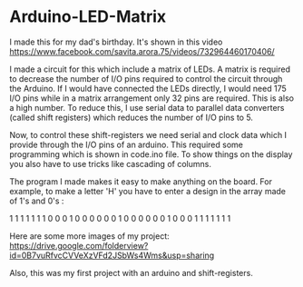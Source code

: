 # Arduino-LED-Matrix

I made this for my dad's birthday. It's shown in this video https://www.facebook.com/savita.arora.75/videos/732964460170406/

I made a circuit for this which include a matrix of LEDs. A matrix is required to decrease the number of I/O pins required to control the circuit through the Arduino. If I would have connected the LEDs directly, I would need 175 I/O pins while in a matrix arrangement only 32 pins are required. This is also a high number. To reduce this, I use serial data to parallel data converters (called shift registers) which reduces the number of I/O pins to 5.

Now, to control these shift-registers we need serial and clock data which I provide through the I/O pins of an arduino. This required some programming which is shown in code.ino file. To show things on the display you also have to use tricks like cascading of columns.

The program I made makes it easy to make anything on the board.  For example, to make a letter 'H' you have to enter a design in the array made of 1's and 0's :

1 1 1 1 1 1 1
0 0 0 1 0 0 0
0 0 0 1 0 0 0 
0 0 0 1 0 0 0
1 1 1 1 1 1 1

Here are some more images of my project: https://drive.google.com/folderview?id=0B7vuRfvcCVVeXzVFd2JSbWs4Wms&usp=sharing

Also, this was my first project with an arduino and shift-registers.
